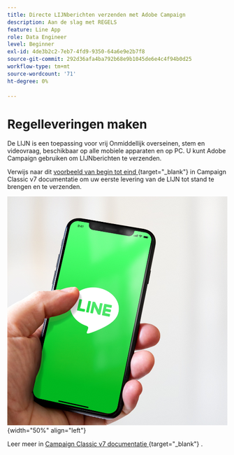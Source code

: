 ```yaml
---
title: Directe LIJNberichten verzenden met Adobe Campaign
description: Aan de slag met REGELS
feature: Line App
role: Data Engineer
level: Beginner
exl-id: 4de3b2c2-7eb7-4fd9-9350-64a6e9e2b7f8
source-git-commit: 292d36afa4ba792b68e9b1045de6e4c4f94b0d25
workflow-type: tm+mt
source-wordcount: '71'
ht-degree: 0%

---
```


# Regelleveringen maken

De LIJN is een toepassing voor vrij Onmiddellijk overseinen, stem en videovraag, beschikbaar op alle mobiele apparaten en op PC. U kunt Adobe Campaign gebruiken om LIJNberichten te verzenden.

Verwijs naar dit [ voorbeeld van begin tot eind ](https://experienceleague.adobe.com/docs/campaign-classic/using/sending-messages/line-channel.html?lang=nl-NL#example--create-and-send-a-personalized-line-message){target="_blank"}  in Campaign Classic v7 documentatie om uw eerste levering van de LIJN tot stand te brengen en te verzenden.

![](../assets/do-not-localize/LINE-msg.jpeg){width="50%" align="left"}

Leer meer in [ Campaign Classic v7 documentatie ](https://experienceleague.adobe.com/docs/campaign-classic/using/sending-messages/line-channel.html?lang=nl-NL){target="_blank"} .

